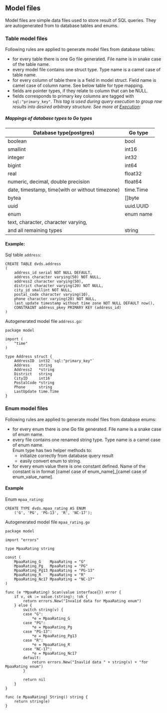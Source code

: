 ## Model files

Model files are simple data files used to store result of SQL queries. They are 
autogenerated from to database tables and enums. 

### Table model files

Following rules are applied to generate model files from database tables:

- for every table there is one Go file generated. File name is in snake case of the table name. 
- every model file contains one struct type. 
  Type name is a camel case of table name.
- for every column of table there is a field in model struct. Field name is camel case of column name. 
See below table for type mapping.
- fields are pointer types, if they relate to column that can be NULL. 
- fields corresponds to primary key columns are tagged with `sql:"primary_key"`.
_This tag is used during query execution to group row results into desired arbitrary structure. 
See more at [Execution](https://github.com/go-jet/jet/wiki/Execution):_  


##### Mappings of database types to Go types

| Database type(postgres)                         | Go type                                            |
| ----------------------------------------------- | -------------------------------------------------- |
| boolean                                         |  bool                                              |
| smallint                                        |  int16                                             |
| integer                                         |  int32                                             |
| bigint                                          |  int64                                             |
| real                                            |  float32                                           |
| numeric, decimal, double precision              |  float64                                           |
| date, timestamp, time(with or without timezone) |  time.Time                                         |
| bytea                                           |  []byte                                            |
| uuid                                            |  uuid.UUID                                         |
| enum                                            |  enum name                                         |
| text, character, character varying,             |                                                    |
| and all remaining types                         |  string                                            |

#### Example:

Sql table `address`:
```
CREATE TABLE dvds.address
(
    address_id serial NOT NULL DEFAULT,
    address character varying(50) NOT NULL,
    address2 character varying(50),
    district character varying(20) NOT NULL,
    city_id smallint NOT NULL,
    postal_code character varying(10),
    phone character varying(20) NOT NULL,
    last_update timestamp without time zone NOT NULL DEFAULT now(),
    CONSTRAINT address_pkey PRIMARY KEY (address_id)
)
```

Autogenerated model file `address.go`:

```
package model

import (
    "time"
)

type Address struct {
    AddressID  int32 `sql:"primary_key"`
    Address    string
    Address2   *string
    District   string
    CityID     int16
    PostalCode *string
    Phone      string
    LastUpdate time.Time
}
```

### Enum model files

Following rules are applied to generate model files from database enums:

- for every enum there is one Go file generated. File name is a snake case of enum name. 
- every file contains one renamed string type. Type name is a camel case of enum name.  
Enum type has two helper methods to: 
    - initialize correctly from database query result
    - easily convert enum to string.
- for every enum value there is one constant defined. 
Name of the constant is in format [camel case of enum_name]_[camel case of enum_value_name].

#### Example

Enum `mpaa_rating`:
```
CREATE TYPE dvds.mpaa_rating AS ENUM
    ('G', 'PG', 'PG-13', 'R', 'NC-17');
```

Autogenerated model file `mpaa_rating.go`

```
package model

import "errors"

type MpaaRating string

const (
	MpaaRating_G    MpaaRating = "G"
	MpaaRating_Pg   MpaaRating = "PG"
	MpaaRating_Pg13 MpaaRating = "PG-13"
	MpaaRating_R    MpaaRating = "R"
	MpaaRating_Nc17 MpaaRating = "NC-17"
)

func (e *MpaaRating) Scan(value interface{}) error {
	if v, ok := value.(string); !ok {
		return errors.New("Invalid data for MpaaRating enum")
	} else {
		switch string(v) {
		case "G":
			*e = MpaaRating_G
		case "PG":
			*e = MpaaRating_Pg
		case "PG-13":
			*e = MpaaRating_Pg13
		case "R":
			*e = MpaaRating_R
		case "NC-17":
			*e = MpaaRating_Nc17
		default:
			return errors.New("Inavlid data " + string(v) + "for MpaaRating enum")
		}

		return nil
	}
}

func (e MpaaRating) String() string {
	return string(e)
}
```
